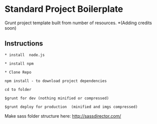 # Standard Project Boilerplate
  
  Grunt project template built from number of resources. *(Adding credits soon)

## Instructions 
`* install  node.js`

`* install npm`

`* Clone Repo`

`npm install - to download project dependencies`

`cd to folder`

`$grunt for dev (nothing minified or compressed)`

`$grunt deploy for production  (minified and imgs compressed)`

Make sass folder structure here: http://sassdirector.com/

